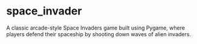 # space_invader
 A classic arcade-style Space Invaders game built using Pygame, where players defend their 
 spaceship by shooting down waves of alien invaders.
